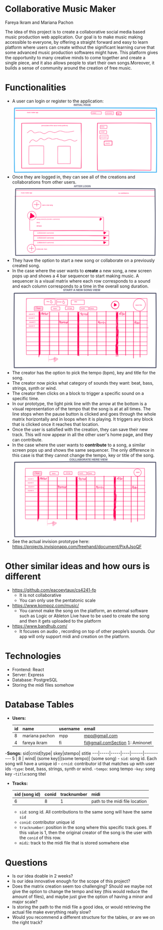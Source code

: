 Collaborative Music Maker
===
Fareya Ikram and Mariana Pachon

The idea of this project is to create a collaborative social media based music production web application. Our goal is to make music making accessible to everyone, by offering a straight forward and easy to learn platform where users can create without the significant learning curve that some advanced music production softwares might have. This platform gives the opportunity to many creative minds to come together and create a single piece, and it also allows people to start their own songs.Moreover, it builds a sense of community around the creation of free music.

# Functionalities
- A user can login or register to the application:
![login](login.png)
- Once they are logged in, they can see all of the creations and collaborations from other users. 
![home](home.png)
- They have the option to start a new song or collaborate on a previously created song.
- In the case where the user wants to **create** a new song, a new screen pops up and shows a 4 bar sequencer to start making music. A sequencer is a visual matrix where each row corresponds to a sound and each column corresponds to a time in the overall song duration.
![creator](creator.png) 
- The creator has the option to pick the tempo (bpm), key and title for the song. 
- The creator now picks what category of sounds they want: beat, bass, strings, synth or wind.
- The creator then clicks on a block to trigger a specific sound on a specific time. 
- In our prototype, the light pink line with the arrow at the bottom is a visual representation of the tempo that the song is at at all times. The line stops when the pause button is clicked and goes through the whole matrix horizontally and in loops when it is playing. It triggers any block that is clicked once it reaches that location.
- Once the user is satisfied with the creation, they can save their new track. This will now appear in all the other user's home page, and they can contribute.
- In the case where the user wants to **contribute** to a song, a similar screen pops up and shows the same sequencer. The only difference in this case is that they cannot change the tempo, key or title of the song. 
![contributor](contributor.png)
- See the actual invision prototype here: https://projects.invisionapp.com/freehand/document/PixAJsoQF

# Other similar ideas and how ours is different
- https://github.com/eacoeytaux/cs4241-fp
	- It is not collaborative
	- You can only use the pentatonic scale
- https://www.kompoz.com/music/
	- You cannot make the song on the platform, an external software such as Logic or Ableton Live have to be used to create the song and then it gets uploaded to the platform
- https://www.bandhub.com/
	- It focuses on audio , recording on top of other people’s sounds. Our app will only support midi and creation on the platform. 

# Technologies
- Frontend: React
- Server: Express
- Database: PostgreSQL
- Storing the midi files somehow

# Database Tables
- **Users:**

	id | name | username      | email
	------- | ---------------- | ---------- | ---------
	8 	| mariana pachon | mpp | mpp@gmail.com
	4	| fareya ikram	| fi | fi@gmail.comSection 1: Aminonet

-**Songs:**
	sid|crnid|type| skey|stempo| stitle
	---|-----|-----|----|------|----------
	5  | 8   | wind| (some key)|(some tempo)| (some song)
	- `sid`: song id. Each song will have a unique id
	- `crnid`: contributor id that matches up with user ids
	-`type`:   beat, bass, strings, synth or wind.
	-`tempo`: song tempo
	-`key`: song key
	-`title`:song titel
- **Tracks:**

 	sid (song id) | conid | tracknumber | midi 
	------- | ---------------- | ---------- | ---------
	 6 | 8 | 1 | path to the midi file location

 	- `sid`: song id. All contributions to the same song will have the same `sid`
 	- `conid`: contributor unique id
 	- `tracknumber`: position in the song where this specific track goes. If this value is 1, then the original creator of the song is the user with the `conid` of this row.
 	- `midi`: track to the midi file that is stored somwhere else

# Questions
- Is our idea doable in 2 weeks?
- Is our idea innovative enough for the scope of this project?
- Does the matrix creation seem too challenging? Should we maybe not give the option to change the tempo and key (this would reduce the amount of files), and maybe just give the option of having a minor and major scale?
- Is storing the path to the midi file a good idea, or would retrieving the actual file make everything really slow?
- Would you recommend a different structure for the tables, or are we on the right track?

